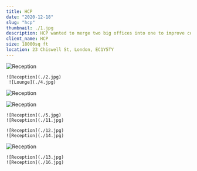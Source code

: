 ```yaml
---
title: HCP
date: "2020-12-18"
slug: "hcp"
thumbnail: ./1.jpg
description: HCP wanted to merge two big offices into one to improve collaboration and have additional client-facing areas.
client_name: HCP
size: 18000sq ft
location: 23 Chiswell St, London, EC1Y5TY
---
```

<div class="kg-card kg-image-card kg-width-wide">

![Reception](./3.jpg)

```grid|2
![Reception](./2.jpg)
 ![Lounge](./4.jpg)
```
![Reception](./8.jpg)

![Reception](./6.jpg)

```grid|2
![Reception](./5.jpg)
![Reception](./11.jpg)
```
```grid|2
![Reception](./12.jpg)
![Reception](./14.jpg)
```



![Reception](./15.jpg)


```grid|2
![Reception](./13.jpg)
![Reception](./16.jpg)
```
</div>
